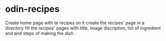 # odin-recipes

Create home page with te recipes on it 
create the recipes' page in a directory
fill the recipes' pages with title, image discription, list of ingredient and
and steps of making the dish
